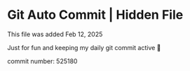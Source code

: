 # Git Auto Commit | Hidden File

This file was added Feb 12, 2025

Just for fun and keeping my daily git commit active 🤪

commit number: 525180
